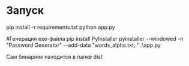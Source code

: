 # Запуск
pip install -r requirements.txt
python app.py

#Генерация exe-файла
pip install PyInstaller
pyinstaller --windowed -n "Password Generator" --add-data "words_alpha.txt;." .\app.py

Сам бинарник находится в папке dist